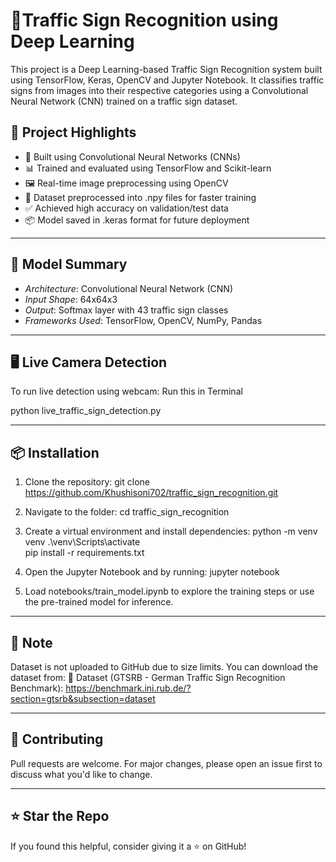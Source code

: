# 🚦Traffic Sign Recognition using Deep Learning

This project is a Deep Learning-based Traffic Sign Recognition system built using TensorFlow, Keras, OpenCV and Jupyter Notebook. It classifies traffic signs from images into their respective categories using a Convolutional Neural Network (CNN) trained on a traffic sign dataset.

## 🚀 Project Highlights

- 🧠 Built using Convolutional Neural Networks (CNNs)
- 📊 Trained and evaluated using TensorFlow and Scikit-learn
- 🖼 Real-time image preprocessing using OpenCV
- 📁 Dataset preprocessed into .npy files for faster training
- ✅ Achieved high accuracy on validation/test data
- 📦 Model saved in .keras format for future deployment

---

## 🧠 Model Summary

- *Architecture*: Convolutional Neural Network (CNN)
- *Input Shape*: 64x64x3
- *Output*: Softmax layer with 43 traffic sign classes
- *Frameworks Used*: TensorFlow, OpenCV, NumPy, Pandas

---

## 🖥 Live Camera Detection

To run live detection using webcam:
Run this in Terminal

python live_traffic_sign_detection.py

---

## 📦 Installation

1. Clone the repository:
git clone https://github.com/Khushisoni702/traffic_sign_recognition.git

2. Navigate to the folder:
cd traffic_sign_recognition

3. Create a virtual environment and install dependencies:
python -m venv venv
.\venv\Scripts\activate   
pip install -r requirements.txt

4. Open the Jupyter Notebook and by running:
jupyter notebook

5. Load notebooks/train_model.ipynb to explore the training steps or use the pre-trained model for inference.

---

## 📌 Note

Dataset is not uploaded to GitHub due to size limits.
You can download the dataset from: 
🔗 Dataset (GTSRB - German Traffic Sign Recognition Benchmark):
https://benchmark.ini.rub.de/?section=gtsrb&subsection=dataset

---

## 🤝 Contributing

Pull requests are welcome. For major changes, please open an issue first to discuss what you'd like to change.

---

## ⭐ Star the Repo

If you found this helpful, consider giving it a ⭐ on GitHub!



